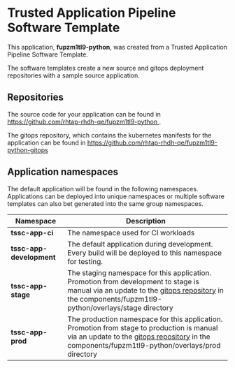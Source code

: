 # Trusted Application Pipeline Software Template

This application, **fupzm1tl9-python**, was created from a Trusted Application Pipeline Software Template.

The software templates create a new source and gitops deployment repositories with a sample source application. 

## Repositories

The source code for your application can be found in [https://github.com/rhtap-rhdh-qe/fupzm1tl9-python ](https://github.com/rhtap-rhdh-qe/fupzm1tl9-python ).
 
The gitops repository, which contains the kubernetes manifests for the application can be found in 
[https://github.com/rhtap-rhdh-qe/fupzm1tl9-python-gitops ](https://github.com/rhtap-rhdh-qe/fupzm1tl9-python-gitops ) 

## Application namespaces 

The default application will be found in the following namespaces. Applications can be deployed into unique namespaces or multiple software templates can also bet generated into the same group namespaces.  

|  Namespace   |  Description   |  
| -------- | -------- |
| **tssc-app-ci** | The namespace used for CI workloads |
| **tssc-app-development** | The default application during development. Every build will be deployed to this namespace for testing. |
| **tssc-app-stage** | The staging namespace for this application. Promotion from development to stage is manual via an update to the [gitops repository](https://github.com/rhtap-rhdh-qe/fupzm1tl9-python-gitops ) in the components/fupzm1tl9-python/overlays/stage directory |
| **tssc-app-prod** | The production namespace for this application. Promotion from stage to production is manual via an update to the [gitops repository](https://github.com/rhtap-rhdh-qe/fupzm1tl9-python-gitops ) in the components/fupzm1tl9-python/overlays/prod directory |